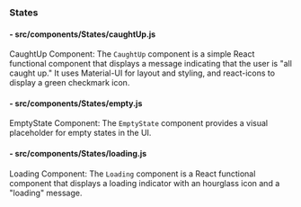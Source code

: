 ### States

#### - src/components/States/caughtUp.js
CaughtUp Component: The `CaughtUp` component is a simple React functional component that displays a message indicating that the user is "all caught up." It uses Material-UI for layout and styling, and react-icons to display a green checkmark icon.

#### - src/components/States/empty.js
EmptyState Component: The `EmptyState` component provides a visual placeholder for empty states in the UI.

#### - src/components/States/loading.js
Loading Component: The `Loading` component is a React functional component that displays a loading indicator with an hourglass icon and a "loading" message.
